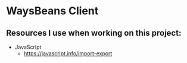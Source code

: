 # WaysBeans Client

## Resources I use when working on this project:

- JavaScript
  - https://javascript.info/import-export